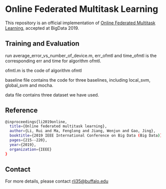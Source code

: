 # Online Federated Multitask Learning
This repository is an official implementation of [Online Federated Multitask Learning](https://www.acsu.buffalo.edu/~wenjunji/BigData2019Rui.pdf), accepted at BigData 2019.


## Training and Evaluation
run average_error_vs_number_of_device.m, err_ofmtl and time_ofmtl is the corresponding err and time for algorithm ofmtl.

ofmtl.m is the code of algorithm ofmtl

baseline file contains the code for three baselines, including local_svm, global_svm and mocha.

data file contains three dataset we have used.


## Reference
```bash
@inproceedings{li2019online,
  title={Online federated multitask learning},
  author={Li, Rui and Ma, Fenglong and Jiang, Wenjun and Gao, Jing},
  booktitle={2019 IEEE International Conference on Big Data (Big Data)},
  pages={215--220},
  year={2019},
  organization={IEEE}
}
```

## Contact
For more  details, please contact <rli35@buffalo.edu>